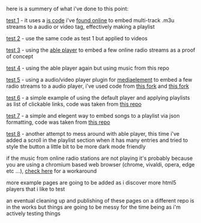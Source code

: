 here is a summery of what i've done to this point:

[test 1](https://junguler.github.io/test/test1/test1.html) - it uses a [js code](https://www.draketo.de/software/m3u-player.js) i've [found online](https://www.draketo.de/software/m3u-player.html) to embed multi-track .m3u streams to a audio or video tag, effectively making a playlist

[test 2](https://junguler.github.io/test/test2/test2.html) - use the same code as test 1 but applied to videos

[test 3](https://junguler.github.io/test/test3/test3.html) - using the [able player](https://github.com/ableplayer/ableplayer) to embed a few online radio streams as a proof of concept

[test 4](https://junguler.github.io/test/test4/test4.html) - using the able player again but using music from this repo

[test 5](https://junguler.github.io/test/test5/test5.html) - using a audio/video player plugin for [mediaelement](https://www.mediaelementjs.com/) to embed a few radio streams to a audio player, i've used code from [this fork](https://github.com/duozersk/mep-feature-playlist) and [this fork](https://github.com/xitobg/mediaelement-playlist-plugin/tree/master/lib/mediaelement)

[test 6](https://junguler.github.io/test/test6/test6.html) - a simple example of using the default player and applying playlists as list of clickable links, code was taken from [this repo](https://github.com/severak/html5-playlist)

[test 7](https://junguler.github.io/test/test7/test7.html) - a simple and elegent way to embed songs to a playlist via json formatting, code was taken from [this repo](https://github.com/worldzhao/url-music-player)

[test 8](https://junguler.github.io/test/test8/test8.html) - another attempt to mess around with able player, this time i've added a scroll in the playlist section when it has many entries and tried to style the button a little bit to be more dark mode friendly

if the music from online radio stations are not playing it's probably because you are using a chromium based web browser (chrome, vivaldi, opera, edge etc ...), [check here](https://support.google.com/chrome/thread/29505473?hl=en&msgid=29673696) for a workaround

more example pages are going to be added as i discover more html5 players that i like to test

an eventual cleaning up and publishing of these pages on a different repo is in the works but things are going to be messy for the time being as i'm actively testing things
